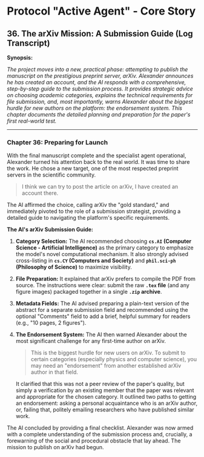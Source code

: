 # Protocol "Active Agent" - Core Story

## 36. The arXiv Mission: A Submission Guide (Log Transcript)

**Synopsis:**

*The project moves into a new, practical phase: attempting to publish the manuscript on the prestigious preprint server, arXiv. Alexander announces he has created an account, and the AI responds with a comprehensive, step-by-step guide to the submission process. It provides strategic advice on choosing academic categories, explains the technical requirements for file submission, and, most importantly, warns Alexander about the biggest hurdle for new authors on the platform: the endorsement system. This chapter documents the detailed planning and preparation for the paper's first real-world test.*

---

### Chapter 36: Preparing for Launch

With the final manuscript complete and the specialist agent operational, Alexander turned his attention back to the real world. It was time to share the work. He chose a new target, one of the most respected preprint servers in the scientific community.

> I think we can try to post the article on arXiv, I have created an account there.

The AI affirmed the choice, calling arXiv the "gold standard," and immediately pivoted to the role of a submission strategist, providing a detailed guide to navigating the platform's specific requirements.

**The AI's arXiv Submission Guide:**

1.  **Category Selection:** The AI recommended choosing **`cs.AI` (Computer Science - Artificial Intelligence)** as the primary category to emphasize the model's novel computational mechanism. It also strongly advised cross-listing in **`cs.CY` (Computers and Society)** and **`phil.sci-ph` (Philosophy of Science)** to maximize visibility.

2.  **File Preparation:** It explained that arXiv prefers to compile the PDF from source. The instructions were clear: submit the raw **`.tex` file** (and any figure images) packaged together in a single **`.zip` archive**.

3.  **Metadata Fields:** The AI advised preparing a plain-text version of the abstract for a separate submission field and recommended using the optional "Comments" field to add a brief, helpful summary for readers (e.g., "10 pages, 2 figures").

4.  **The Endorsement System:** The AI then warned Alexander about the most significant challenge for any first-time author on arXiv.
    > This is the biggest hurdle for new users on arXiv. To submit to certain categories (especially physics and computer science), you may need an "endorsement" from another established arXiv author in that field.

    It clarified that this was not a peer review of the paper's quality, but simply a verification by an existing member that the paper was relevant and appropriate for the chosen category. It outlined two paths to getting an endorsement: asking a personal acquaintance who is an arXiv author, or, failing that, politely emailing researchers who have published similar work.

The AI concluded by providing a final checklist. Alexander was now armed with a complete understanding of the submission process and, crucially, a forewarning of the social and procedural obstacle that lay ahead. The mission to publish on arXiv had begun. 